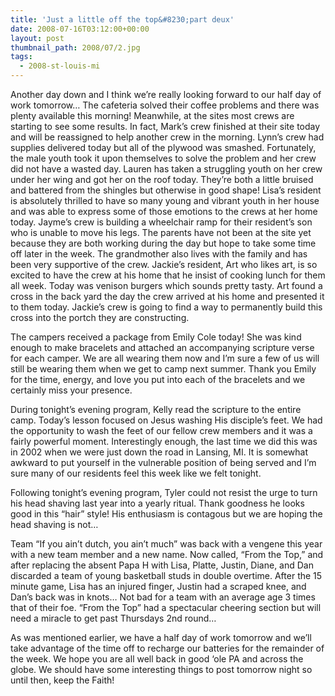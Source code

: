 ```yaml
---
title: 'Just a little off the top&#8230;part deux'
date: 2008-07-16T03:12:00+00:00
layout: post
thumbnail_path: 2008/07/2.jpg
tags:
  - 2008-st-louis-mi
---
```

Another day down and I think we&#8217;re really looking forward to our half day of work tomorrow&#8230; The cafeteria solved their coffee problems and there was plenty available this morning! Meanwhile, at the sites most crews are starting to see some results. In fact, Mark&#8217;s crew finished at their site today and will be reassigned to help another crew in the morning. Lynn&#8217;s crew had supplies delivered today but all of the plywood was smashed. Fortunately, the male youth took it upon themselves to solve the problem and her crew did not have a wasted day. Lauren has taken a struggling youth on her crew under her wing and got her on the roof today. They&#8217;re both a little bruised and battered from the shingles but otherwise in good shape! Lisa&#8217;s resident is absolutely thrilled to have so many young and vibrant youth in her house and was able to express some of those emotions to the crews at her home today. Jayme&#8217;s crew is building a wheelchair ramp for their resident&#8217;s son who is unable to move his legs. The parents have not been at the site yet because they are both working during the day but hope to take some time off later in the week. The grandmother also lives with the family and has been very supportive of the crew. Jackie&#8217;s resident, Art who likes art, is so excited to have the crew at his home that he insist of cooking lunch for them all week. Today was venison burgers which sounds pretty tasty. Art found a cross in the back yard the day the crew arrived at his home and presented it to them today. Jackie&#8217;s crew is going to find a way to permanently build this cross into the portch they are constructing.

The campers received a package from Emily Cole today! She was kind enough to make bracelets and attached an accompanying scripture verse for each camper. We are all wearing them now and I&#8217;m sure a few of us will still be wearing them when we get to camp next summer. Thank you Emily for the time, energy, and love you put into each of the bracelets and we certainly miss your presence.

During tonight&#8217;s evening program, Kelly read the scripture to the entire camp. Today&#8217;s lesson focused on Jesus washing His disciple&#8217;s feet. We had the opportunity to wash the feet of our fellow crew members and it was a fairly powerful moment. Interestingly enough, the last time we did this was in 2002 when we were just down the road in Lansing, MI. It is somewhat awkward to put yourself in the vulnerable position of being served and I&#8217;m sure many of our residents feel this week like we felt tonight.

Following tonight&#8217;s evening program, Tyler could not resist the urge to turn his head shaving last year into a yearly ritual. Thank goodness he looks good in this &#8220;hair&#8221; style! His enthusiasm is contagous but we are hoping the head shaving is not&#8230;

Team &#8220;If you ain&#8217;t dutch, you ain&#8217;t much&#8221; was back with a vengene this year with a new team member and a new name. Now called, &#8220;From the Top,&#8221; and after replacing the absent Papa H with Lisa, Platte, Justin, Diane, and Dan discarded a team of young basketball studs in double overtime. After the 15 minute game, Lisa has an injured finger, Justin had a scraped knee, and Dan&#8217;s back was in knots&#8230; Not bad for a team with an average age 3 times that of their foe. &#8220;From the Top&#8221; had a spectacular cheering section but will need a miracle to get past Thursdays 2nd round&#8230;

As was mentioned earlier, we have a half day of work tomorrow and we&#8217;ll take advantage of the time off to recharge our batteries for the remainder of the week. We hope you are all well back in good &#8216;ole PA and across the globe. We should have some interesting things to post tomorrow night so until then, keep the Faith!